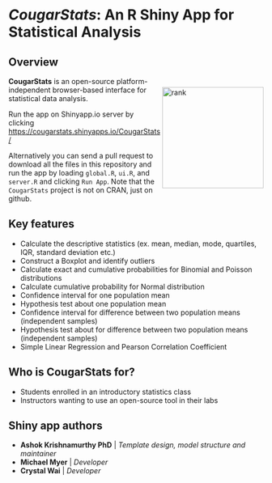 <!---
![CougarStats logo](https://github.com/cwai097/COMP5690/blob/master/www/CougarStats.png)
-->

# _CougarStats_: An R Shiny App for Statistical Analysis

## Overview

<img align="right" src="https://github.com/cwai097/COMP5690/blob/master/www/CougarStats.png" alt="rank" width="200" style="margin-top: 20px" /> 

**CougarStats** is an open-source platform-independent browser-based interface for statistical data analysis. 

Run the app on Shinyapp.io server by clicking <https://cougarstats.shinyapps.io/CougarStats/>

Alternatively you can send a pull request to download all the files in this repository and run the app by loading `global.R`, `ui.R`, and `server.R` and clicking `Run App`. Note that the ``CougarStats`` project is not on CRAN, just on github.

## Key features

- Calculate the descriptive statistics (ex. mean, median, mode, quartiles, IQR, standard deviation etc.)
- Construct a Boxplot and identify outliers
- Calculate exact and cumulative probabilities for Binomial and Poisson distributions
- Calculate cumulative probability for Normal distribution
- Confidence interval for one population mean
- Hypothesis test about one population mean
- Confidence interval for difference between two population means (independent samples)
- Hypothesis test about for difference between two population means (independent samples)
- Simple Linear Regression and Pearson Correlation Coefficient

## Who is CougarStats for?

- Students enrolled in an introductory statistics class
- Instructors wanting to use an open-source tool in their labs

## Shiny app authors

* **Ashok Krishnamurthy PhD** | *Template design, model structure and maintainer*
* **Michael Myer** | *Developer*
* **Crystal Wai** | *Developer*

